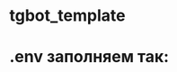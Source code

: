 # tgbot_template


# .env заполняем так:
<!-- 

BOT_TOKEN = токен без " "

ADMINS= админы без  " " 

USE_REDIS=False

DB_HOST=
DB_PASS=
DB_USER=
DB_NAME= 

-->